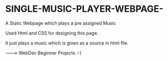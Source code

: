 # SINGLE-MUSIC-PLAYER-WEBPAGE-
A Static Webpage which plays a pre assigned Music 


Used Html and CSS for designing this page.

It just plays a music which is given as a source in html file.

---> WebDev Beginner Projects :-)

